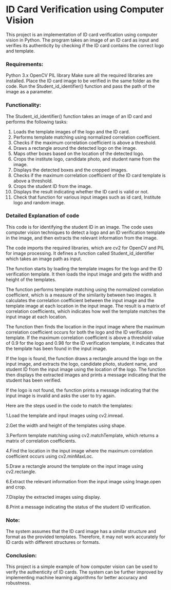 # ID Card Verification using Computer Vision
This project is an implementation of ID card verification using computer vision in Python. The program takes an image of an ID card as input and verifies its authenticity by checking if the ID card contains the correct logo and template.

### Requirements: 
Python 3.x
OpenCV
PIL library
Make sure all the required libraries are installed.
Place the ID card image to be verified in the same folder as the code.
Run the Student_id_identifier() function and pass the path of the image as a parameter.

### Functionality:
The Student_id_identifier() function takes an image of an ID card and performs the following tasks:

1. Loads the template images of the logo and the ID card.
2. Performs template matching using normalized correlation coefficient.
3. Checks if the maximum correlation coefficient is above a threshold.
4. Draws a rectangle around the detected logo on the image.
5. Maps other boxes based on the location of the detected logo.
6. Crops the institute logo, candidate photo, and student name from the image.
7. Displays the detected boxes and the cropped images.
8. Checks if the maximum correlation coefficient of the ID card template is above a threshold.
9. Crops the student ID from the image.
10. Displays the result indicating whether the ID card is valid or not.
11. Check that function for various input images such as id card, Institute logo and random image.

### Detailed Explanation of code 
This code is for identifying the student ID in an image. The code uses computer vision techniques to detect a logo and an ID verification template in the image, and then extracts the relevant information from the image.

The code imports the required libraries, which are cv2 for OpenCV and PIL for image processing. It defines a function called Student_id_identifier which takes an image path as input.

The function starts by loading the template images for the logo and the ID verification template. It then loads the input image and gets the width and height of the templates.

The function performs template matching using the normalized correlation coefficient, which is a measure of the similarity between two images. It calculates the correlation coefficient between the input image and the template image at each location in the input image. The result is a matrix of correlation coefficients, which indicates how well the template matches the input image at each location.

The function then finds the location in the input image where the maximum correlation coefficient occurs for both the logo and the ID verification template. If the maximum correlation coefficient is above a threshold value of 0.9 for the logo and 0.98 for the ID verification template, it indicates that the template has been found in the input image.

If the logo is found, the function draws a rectangle around the logo on the input image, and extracts the logo, candidate photo, student name, and student ID from the input image using the location of the logo. The function then displays the extracted images and prints a message indicating that the student has been verified.

If the logo is not found, the function prints a message indicating that the input image is invalid and asks the user to try again.

Here are the steps used in the code to match the templates:

1.Load the template and input images using cv2.imread.

2.Get the width and height of the templates using shape.

3.Perform template matching using cv2.matchTemplate, which returns a matrix of correlation coefficients.

4.Find the location in the input image where the maximum correlation coefficient occurs using cv2.minMaxLoc.

5.Draw a rectangle around the template on the input image using cv2.rectangle.

6.Extract the relevant information from the input image using Image.open and crop.

7.Display the extracted images using display.

8.Print a message indicating the status of the student ID verification.


### Note:
The system assumes that the ID card image has a similar structure and format as the provided templates. Therefore, it may not work accurately for ID cards with different structures or formats.

### Conclusion:
This project is a simple example of how computer vision can be used to verify the authenticity of ID cards. The system can be further improved by implementing machine learning algorithms for better accuracy and robustness.




